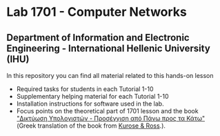 # Lab 1701 - Computer Networks 
## Department of Information and Electronic Engineering - International Hellenic University (IHU)
In this repository you can find all material related to this hands-on lesson 
* Required tasks for students in each Tutorial 1-10
* Supplementary helping material for each Tutorial 1-10
* Installation instructions for software used in the lab.
* Focus points on the theoretical part of 1701 lesson and the book ["Δικτύωση Υπολογιστών - Προσέγγιση από Πάνω προς τα Κάτω"](https://www.mgiurdas.gr/biblia/diktyosi-ypologiston-7i-ekdosi) (Greek translation of the book from [Κurose & Ross](http://ce.sharif.edu/courses/94-95/2/ce443-3/resources/root/Book/fqo47.Computer.Networking.A.TopDown.Approach.6th.Edition.pdf).).








